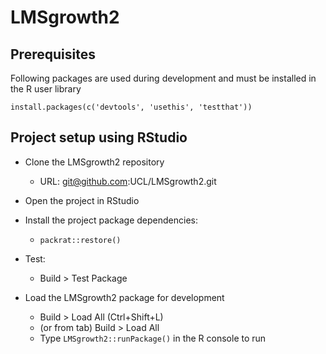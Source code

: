 # LMSgrowth2

## Prerequisites

Following packages are used during development and must be installed in the R user library

```
install.packages(c('devtools', 'usethis', 'testthat'))
```

## Project setup using RStudio

- Clone the LMSgrowth2 repository
    - URL: git@github.com:UCL/LMSgrowth2.git

- Open the project in RStudio

- Install the project package dependencies:
  - `packrat::restore()`
  
- Test:
  - Build > Test Package

- Load the LMSgrowth2 package for development
    - Build > Load All (Ctrl+Shift+L)
    - (or from tab) Build > Load All
    - Type `LMSgrowth2::runPackage()` in the R console to run

